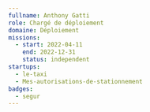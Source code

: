 ```yaml
---
fullname: Anthony Gatti
role: Chargé de déploiement
domaine: Déploiement
missions:
  - start: 2022-04-11
    end: 2022-12-31
    status: independent
startups:
  - le-taxi
  - Mes-autorisations-de-stationnement
badges:
  - segur
---
```


